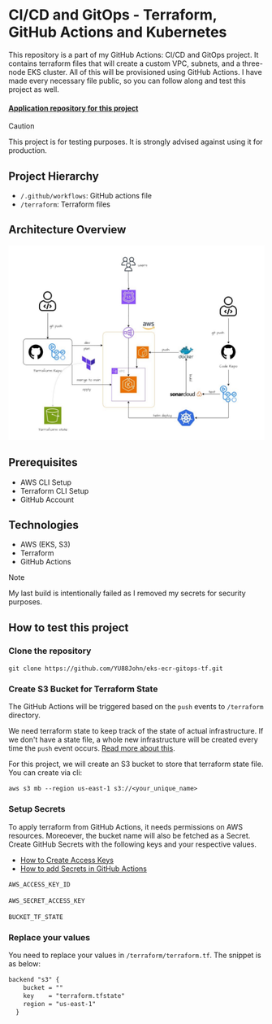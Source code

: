 # CI/CD and GitOps - Terraform, GitHub Actions and Kubernetes

This repository is a part of my GitHub Actions: CI/CD and GitOps project. It contains terraform files that will create a custom VPC, subnets, and  a three-node EKS cluster. All of this will be provisioned using GitHub Actions. I have made every necessary file public, so you can follow along and test this project as well.

#### <a href="https://github.com/YU88John/eks-ecr-gitops-code">Application repository for this project</a>

> [!CAUTION]
> This project is for testing purposes. It is strongly advised against using it for production.

## Project Hierarchy

- `/.github/workflows`: GitHub actions file
- `/terraform`: Terraform files

## Architecture Overview

![Architecture](architecture.jpg)

## Prerequisites

- AWS CLI Setup
- Terraform CLI Setup
- GitHub Account

## Technologies

- AWS (EKS, S3)
- Terraform 
- GitHub Actions

> [!NOTE]
> My last build is intentionally failed as I removed my secrets for security purposes. 

## How to test this project

### Clone the repository 

```
git clone https://github.com/YU88John/eks-ecr-gitops-tf.git
```

### Create S3 Bucket for Terraform State

The GitHub Actions will be triggered based on the `push` events to `/terraform` directory.

We need terraform state to keep track of the state of actual infrastructure. If we don't have a state file, a whole new infrastructure will be created every time the `push` event occurs. <a href="https://developer.hashicorp.com/terraform/language/state">Read more about this</a>.

For this project, we will create an S3 bucket to store that terraform state file. You can create via cli:

```
aws s3 mb --region us-east-1 s3://<your_unique_name>
```

### Setup Secrets 

To apply terraform from GitHub Actions, it needs permissions on AWS resources. Moreoever, the bucket name will also be fetched as a Secret. Create GitHub Secrets with the following keys and your respective values. 

- <a href="https://docs.aws.amazon.com/IAM/latest/UserGuide/id_credentials_access-keys.html">How to Create Access Keys</a>
- <a href="https://docs.github.com/en/actions/security-guides/using-secrets-in-github-actions">How to add Secrets in GitHub Actions</a>

```
AWS_ACCESS_KEY_ID

AWS_SECRET_ACCESS_KEY

BUCKET_TF_STATE
```

### Replace your values

You need to replace your values in `/terraform/terraform.tf`. The snippet is as below:

```
backend "s3" {
    bucket = ""
    key    = "terraform.tfstate"
    region = "us-east-1"
  }
```
